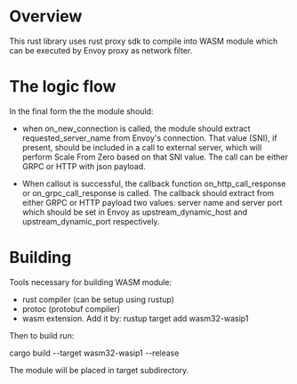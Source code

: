 # Overview

This rust library uses rust proxy sdk to compile into WASM module which can be executed by Envoy proxy as network filter.

# The logic flow

In the final form the the module should:

- when on_new_connection is called, the module should extract requested_server_name from Envoy's connection.
  That value (SNI), if present, should be included in a call to external server, which will perform Scale From Zero 
  based on that SNI value. The call can be either GRPC or HTTP with json payload.

- When callout is successful, the callback function on_http_call_response or on_grpc_call_response is called. The callback
  should extract from either GRPC or HTTP payload two values: server name and server port which should be set in Envoy
  as upstream_dynamic_host and upstream_dynamic_port respectively.

# Building

Tools necessary for building WASM module:
- rust compiler (can be setup using rustup)
- protoc (protobuf compiler)
- wasm extension. Add it by:
     rustup target add wasm32-wasip1
     
Then to build run:

cargo build --target wasm32-wasip1 --release     

The module will be placed in target subdirectory.

